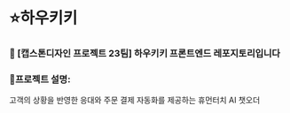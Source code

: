 # ⭐하우키키
### 📌 [캡스톤디자인 프로젝트 23팀] 하우키키 프론트엔드 레포지토리입니다

### 📜프로젝트 설명:
고객의 상황을 반영한 응대와 주문 결제 자동화를 제공하는 휴먼터치 AI 챗오더
